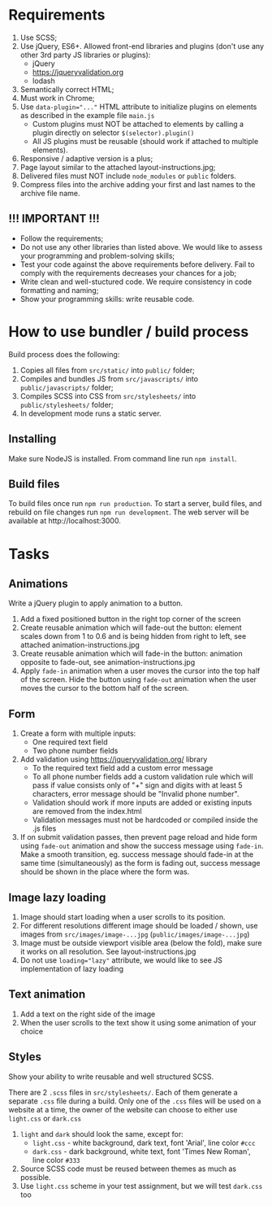 

# Requirements

1. Use SCSS;
2. Use jQuery, ES6+. Allowed front-end libraries and plugins (don't use any other 3rd party JS libraries or plugins):
   - jQuery
   - https://jqueryvalidation.org
   - lodash
3. Semantically correct HTML;
4. Must work in Chrome;
5. Use `data-plugin="..."` HTML attribute to initialize plugins on elements as described in the example file `main.js`
   - Custom plugins must NOT be attached to elements by calling a plugin directly on selector `$(selector).plugin()`
   - All JS plugins must be reusable (should work if attached to multiple elements).
6. Responsive / adaptive version is a plus;
7. Page layout similar to the attached layout-instructions.jpg;
8. Delivered files must NOT include `node_modules` or `public` folders.
9. Compress files into the archive adding your first and last names to the archive file name.

## !!! IMPORTANT !!!

- Follow the requirements;
- Do not use any other libraries than listed above. We would like to assess your programming and problem-solving skills;
- Test your code against the above requirements before delivery. Fail to comply with the requirements decreases your chances for a job;
- Write clean and well-stuctured code. We require consistency in code formatting and naming;
- Show your programming skills: write reusable code.

# How to use bundler / build process

Build process does the following:

1. Copies all files from `src/static/` into `public/` folder;
2. Compiles and bundles JS from `src/javascripts/` into `public/javascripts/` folder;
3. Compiles SCSS into CSS from `src/stylesheets/` into `public/stylesheets/` folder;
4. In development mode runs a static server.

## Installing

Make sure NodeJS is installed.
From command line run `npm install`.

## Build files

To build files once run `npm run production`.
To start a server, build files, and rebuild on file changes run `npm run development`. The web server will be available at http://localhost:3000.

# Tasks

## Animations

Write a jQuery plugin to apply animation to a button.

1. Add a fixed positioned button in the right top corner of the screen
2. Create reusable animation which will fade-out the button: element scales down from 1 to 0.6 and is being hidden from right to left, see attached animation-instructions.jpg
3. Create reusable animation which will fade-in the button: animation opposite to fade-out, see animation-instructions.jpg
4. Apply `fade-in` animation when a user moves the cursor into the top half of the screen. Hide the button using `fade-out` animation when the user moves the cursor to the bottom half of the screen.

## Form

1. Create a form with multiple inputs:
   - One required text field
   - Two phone number fields
2. Add validation using https://jqueryvalidation.org/ library
   - To the required text field add a custom error message
   - To all phone number fields add a custom validation rule which will pass if value consists only of "+" sign and digits with at least 5 characters, error message should be "Invalid phone number".
   - Validation should work if more inputs are added or existing inputs are removed from the index.html
   - Validation messages must not be hardcoded or compiled inside the .js files
3. If on submit validation passes, then prevent page reload and hide form using `fade-out` animation and show the success message using `fade-in`. 
Make a smooth transition, eg. success message should fade-in at the same time (simultaneously) as the form is fading out, success message should be shown in the place where the form was.

## Image lazy loading

1. Image should start loading when a user scrolls to its position.
2. For different resolutions different image should be loaded / shown, use images from `src/images/image-...jpg` (`public/images/image-...jpg`)
3. Image must be outside viewport visible area (below the fold), make sure it works on all resolution. See layout-instructions.jpg
4. Do not use `loading="lazy"` attribute, we would like to see JS implementation of lazy loading

## Text animation

1. Add a text on the right side of the image
2. When the user scrolls to the text show it using some animation of your choice

## Styles

Show your ability to write reusable and well structured SCSS.

There are 2 `.scss` files in `src/stylesheets/`. Each of them generate a separate `.css` file during a build.
Only one of the `.css` files will be used on a website at a time, the owner of the website can choose to either use `light.css` or `dark.css`

1. `light` and `dark` should look the same, except for:
   - `light.css` - white background, dark text, font 'Arial', line color `#ccc`
   - `dark.css` - dark background, white text, font 'Times New Roman', line color `#333`
2. Source SCSS code must be reused between themes as much as possible.
3. Use `light.css` scheme in your test assignment, but we will test `dark.css` too
